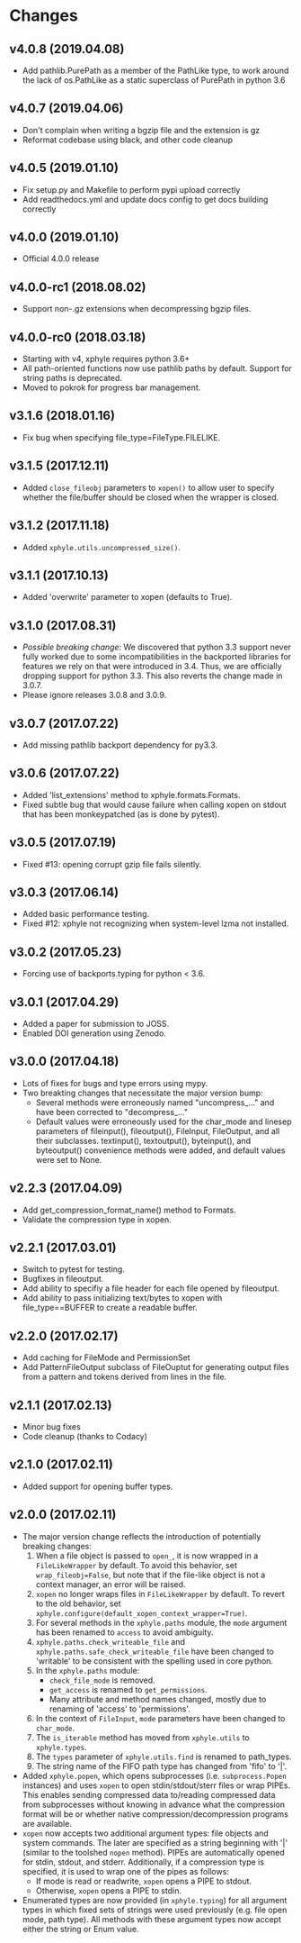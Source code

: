 # Changes

v4.0.8 (2019.04.08)
-------------------
* Add pathlib.PurePath as a member of the PathLike type, to work around the lack of os.PathLike as a static superclass of PurePath in python 3.6

v4.0.7 (2019.04.06)
-------------------
* Don't complain when writing a bgzip file and the extension is gz
* Reformat codebase using black, and other code cleanup

v4.0.5 (2019.01.10)
-------------------
* Fix setup.py and Makefile to perform pypi upload correctly
* Add readthedocs.yml and update docs config to get docs building correctly

v4.0.0 (2019.01.10)
-------------------
* Official 4.0.0 release

v4.0.0-rc1 (2018.08.02)
-----------------------
* Support non-.gz extensions when decompressing bgzip files.

v4.0.0-rc0 (2018.03.18)
-----------------------
* Starting with v4, xphyle requires python 3.6+
* All path-oriented functions now use pathlib paths by default. Support for string paths is deprecated.
* Moved to pokrok for progress bar management.

v3.1.6 (2018.01.16)
-------------------
* Fix bug when specifying file_type=FileType.FILELIKE.

v3.1.5 (2017.12.11)
-------------------
* Added `close_fileobj` parameters to `xopen()` to allow user to specify whether the file/buffer should be closed when the wrapper is closed.

v3.1.2 (2017.11.18)
-------------------
* Added `xphyle.utils.uncompressed_size()`.

v3.1.1 (2017.10.13)
-------------------
* Added 'overwrite' parameter to xopen (defaults to True).

v3.1.0 (2017.08.31)
-------------------
* *Possible breaking change*: We discovered that python 3.3 support never fully worked due to some incompatibilities in the backported libraries for features we rely on that were introduced in 3.4. Thus, we are officially dropping support for python 3.3. This also reverts the change made in 3.0.7.
* Please ignore releases 3.0.8 and 3.0.9.

v3.0.7 (2017.07.22)
-------------------
* Add missing pathlib backport dependency for py3.3.

v3.0.6 (2017.07.22)
-------------------
* Added 'list_extensions' method to xphyle.formats.Formats.
* Fixed subtle bug that would cause failure when calling xopen on stdout that has been monkeypatched (as is done by pytest).

v3.0.5 (2017.07.19)
-------------------
* Fixed #13: opening corrupt gzip file fails silently.

v3.0.3 (2017.06.14)
-------------------
* Added basic performance testing.
* Fixed #12: xphyle not recognizing when system-level lzma not installed.

v3.0.2 (2017.05.23)
-------------------
* Forcing use of backports.typing for python < 3.6.

v3.0.1 (2017.04.29)
-------------------
* Added a paper for submission to JOSS.
* Enabled DOI generation using Zenodo.

v3.0.0 (2017.04.18)
-------------------
* Lots of fixes for bugs and type errors using mypy.
* Two breakting changes that necessitate the major version bump:
    * Several methods were erroneously named "uncompress_..." and have been corrected to "decompress_..."
    * Default values were erroneously used for the char_mode and linesep parameters of fileinput(), fileoutput(), FileInput, FileOutput, and all their subclasses. textinput(), textoutput(), byteinput(), and byteoutput() convenience methods were added, and default values were set to None.

v2.2.3 (2017.04.09)
-------------------

* Add get_compression_format_name() method to Formats.
* Validate the compression type in xopen.

v2.2.1 (2017.03.01)
-------------------

* Switch to pytest for testing.
* Bugfixes in fileoutput.
* Add ability to specifiy a file header for each file opened by fileoutput.
* Add ability to pass initializing text/bytes to xopen with file_type==BUFFER to create a readable buffer.

v2.2.0 (2017.02.17)
-------------------

* Add caching for FileMode and PermissionSet
* Add PatternFileOutput subclass of FileOuptut for generating output files from a pattern and tokens derived from lines in the file.

v2.1.1 (2017.02.13)
-------------------

* Minor bug fixes
* Code cleanup (thanks to Codacy)

v2.1.0 (2017.02.11)
-------------------

* Added support for opening buffer types.

v2.0.0 (2017.02.11)
-------------------
* The major version change reflects the introduction of potentially breaking changes:
    1. When a file object is passed to `open_`, it is now wrapped in a `FileLikeWrapper` by default. To avoid this behavior, set `wrap_fileobj=False`, but note that if the file-like object is not a context manager, an error will be raised.
    2. `xopen` no longer wraps files in `FileLikeWrapper` by default. To revert to the old behavior, set `xphyle.configure(default_xopen_context_wrapper=True)`.
    3. For several methods in the `xphyle.paths` module, the `mode` argument has been renamed to `access` to avoid ambiguity.
    4. `xphyle.paths.check_writeable_file` and `xphyle.paths.safe_check_writeable_file` have been changed to 'writable' to be consistent with the spelling used in core python.
    5. In the `xphyle.paths` module:
        * `check_file_mode` is removed.
        * `get_access` is renamed to `get_permissions`.
        * Many attribute and method names changed, mostly due to renaming of 'access' to 'permissions'.
    6. In the context of `FileInput`, `mode` parameters have been changed to `char_mode`.
    7. The `is_iterable` method has moved from `xphyle.utils` to `xphyle.types`.
    8. The `types` parameter of `xphyle.utils.find` is renamed to path_types.
    9. The string name of the FIFO path type has changed from 'fifo' to '|'.
* Added `xphyle.popen`, which opens subprocesses (i.e. `subprocess.Popen` instances) and uses `xopen` to open stdin/stdout/sterr files or wrap PIPEs. This enables sending compressed data to/reading compressed data from subprocesses without knowing in advance what the compression format will be or whether native compression/decompression programs are available.
* `xopen` now accepts two additional argument types: file objects and system commands. The later are specified as a string beginning with '|' (similar to the toolshed `nopen` method). PIPEs are automatically opened for stdin, stdout, and stderr. Additionally, if a compression type is specified, it is used to wrap one of the pipes as follows:
    * If mode is read or readwrite, `xopen` opens a PIPE to stdout.
    * Otherwise, `xopen` opens a PIPE to stdin.
* Enumerated types are now provided (in `xphyle.typing`) for all argument types in which fixed sets of strings were used previously (e.g. file open mode, path type). All methods with these argument types now accept either the string or Enum value.
